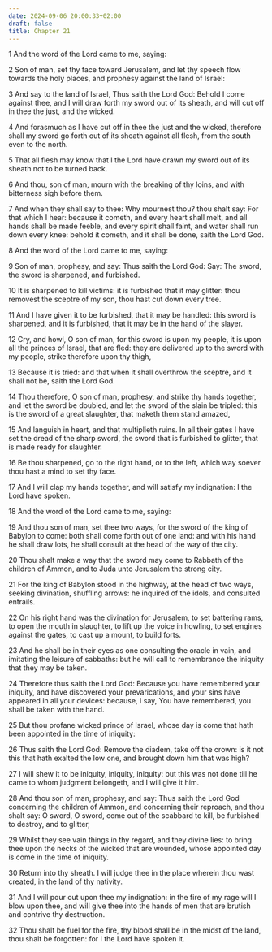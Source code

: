 ```yaml
---
date: 2024-09-06 20:00:33+02:00
draft: false
title: Chapter 21
---
```




1 And the word of the Lord came to me, saying:

2 Son of man, set thy face toward Jerusalem, and let thy speech flow towards the holy places, and prophesy against the land of Israel:

3 And say to the land of Israel, Thus saith the Lord God: Behold I come against thee, and I will draw forth my sword out of its sheath, and will cut off in thee the just, and the wicked.

4 And forasmuch as I have cut off in thee the just and the wicked, therefore shall my sword go forth out of its sheath against all flesh, from the south even to the north.

5 That all flesh may know that I the Lord have drawn my sword out of its sheath not to be turned back.

6 And thou, son of man, mourn with the breaking of thy loins, and with bitterness sigh before them.

7 And when they shall say to thee: Why mournest thou? thou shalt say: For that which I hear: because it cometh, and every heart shall melt, and all hands shall be made feeble, and every spirit shall faint, and water shall run down every knee: behold it cometh, and it shall be done, saith the Lord God.

8 And the word of the Lord came to me, saying:

9 Son of man, prophesy, and say: Thus saith the Lord God: Say: The sword, the sword is sharpened, and furbished.

10 It is sharpened to kill victims: it is furbished that it may glitter: thou removest the sceptre of my son, thou hast cut down every tree.

11 And I have given it to be furbished, that it may be handled: this sword is sharpened, and it is furbished, that it may be in the hand of the slayer.

12 Cry, and howl, O son of man, for this sword is upon my people, it is upon all the princes of Israel, that are fled: they are delivered up to the sword with my people, strike therefore upon thy thigh,

13 Because it is tried: and that when it shall overthrow the sceptre, and it shall not be, saith the Lord God.

14 Thou therefore, O son of man, prophesy, and strike thy hands together, and let the sword be doubled, and let the sword of the slain be tripled: this is the sword of a great slaughter, that maketh them stand amazed,

15 And languish in heart, and that multiplieth ruins. In all their gates I have set the dread of the sharp sword, the sword that is furbished to glitter, that is made ready for slaughter.

16 Be thou sharpened, go to the right hand, or to the left, which way soever thou hast a mind to set thy face.

17 And I will clap my hands together, and will satisfy my indignation: I the Lord have spoken.

18 And the word of the Lord came to me, saying:

19 And thou son of man, set thee two ways, for the sword of the king of Babylon to come: both shall come forth out of one land: and with his hand he shall draw lots, he shall consult at the head of the way of the city.

20 Thou shalt make a way that the sword may come to Rabbath of the children of Ammon, and to Juda unto Jerusalem the strong city.

21 For the king of Babylon stood in the highway, at the head of two ways, seeking divination, shuffling arrows: he inquired of the idols, and consulted entrails.

22 On his right hand was the divination for Jerusalem, to set battering rams, to open the mouth in slaughter, to lift up the voice in howling, to set engines against the gates, to cast up a mount, to build forts.

23 And he shall be in their eyes as one consulting the oracle in vain, and imitating the leisure of sabbaths: but he will call to remembrance the iniquity that they may be taken.

24 Therefore thus saith the Lord God: Because you have remembered your iniquity, and have discovered your prevarications, and your sins have appeared in all your devices: because, I say, You have remembered, you shall be taken with the hand.

25 But thou profane wicked prince of Israel, whose day is come that hath been appointed in the time of iniquity:

26 Thus saith the Lord God: Remove the diadem, take off the crown: is it not this that hath exalted the low one, and brought down him that was high?

27 I will shew it to be iniquity, iniquity, iniquity: but this was not done till he came to whom judgment belongeth, and I will give it him.

28 And thou son of man, prophesy, and say: Thus saith the Lord God concerning the children of Ammon, and concerning their reproach, and thou shalt say: O sword, O sword, come out of the scabbard to kill, be furbished to destroy, and to glitter,

29 Whilst they see vain things in thy regard, and they divine lies: to bring thee upon the necks of the wicked that are wounded, whose appointed day is come in the time of iniquity.

30 Return into thy sheath. I will judge thee in the place wherein thou wast created, in the land of thy nativity.

31 And I will pour out upon thee my indignation: in the fire of my rage will I blow upon thee, and will give thee into the hands of men that are brutish and contrive thy destruction.

32 Thou shalt be fuel for the fire, thy blood shall be in the midst of the land, thou shalt be forgotten: for I the Lord have spoken it.


